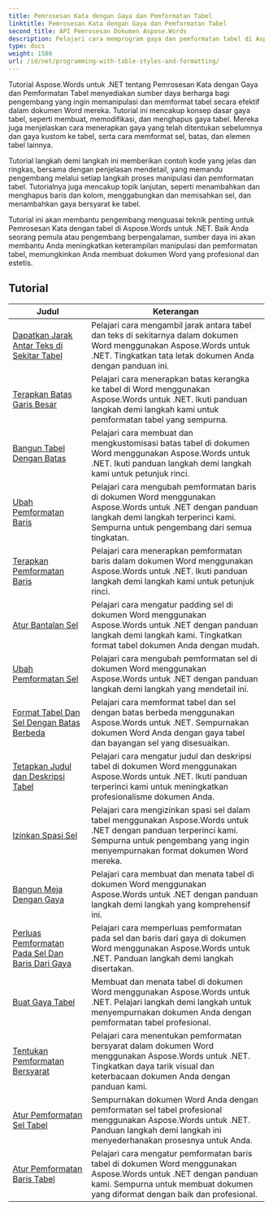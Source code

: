 ```yaml
---
title: Pemrosesan Kata dengan Gaya dan Pemformatan Tabel
linktitle: Pemrosesan Kata dengan Gaya dan Pemformatan Tabel
second_title: API Pemrosesan Dokumen Aspose.Words
description: Pelajari cara memprogram gaya dan pemformatan tabel di Aspose.Words untuk .NET. Pelajari cara menerapkan gaya yang telah ditentukan sebelumnya, menyesuaikan pemformatan sel, batas, dan lainnya dengan tutorial langkah demi langkah dan kode contoh di C#.
type: docs
weight: 1580
url: /id/net/programming-with-table-styles-and-formatting/
---
```

Tutorial Aspose.Words untuk .NET tentang Pemrosesan Kata dengan Gaya dan Pemformatan Tabel menyediakan sumber daya berharga bagi pengembang yang ingin memanipulasi dan memformat tabel secara efektif dalam dokumen Word mereka. Tutorial ini mencakup konsep dasar gaya tabel, seperti membuat, memodifikasi, dan menghapus gaya tabel. Mereka juga menjelaskan cara menerapkan gaya yang telah ditentukan sebelumnya dan gaya kustom ke tabel, serta cara memformat sel, batas, dan elemen tabel lainnya.

Tutorial langkah demi langkah ini memberikan contoh kode yang jelas dan ringkas, bersama dengan penjelasan mendetail, yang memandu pengembang melalui setiap langkah proses manipulasi dan pemformatan tabel. Tutorialnya juga mencakup topik lanjutan, seperti menambahkan dan menghapus baris dan kolom, menggabungkan dan memisahkan sel, dan menambahkan gaya bersyarat ke tabel.

Tutorial ini akan membantu pengembang menguasai teknik penting untuk Pemrosesan Kata dengan tabel di Aspose.Words untuk .NET. Baik Anda seorang pemula atau pengembang berpengalaman, sumber daya ini akan membantu Anda meningkatkan keterampilan manipulasi dan pemformatan tabel, memungkinkan Anda membuat dokumen Word yang profesional dan estetis.

 ## Tutorial
| Judul | Keterangan |
| --- | --- |
| [Dapatkan Jarak Antar Teks di Sekitar Tabel](./get-distance-between-table-surrounding-text/) | Pelajari cara mengambil jarak antara tabel dan teks di sekitarnya dalam dokumen Word menggunakan Aspose.Words untuk .NET. Tingkatkan tata letak dokumen Anda dengan panduan ini. |
| [Terapkan Batas Garis Besar](./apply-outline-border/) | Pelajari cara menerapkan batas kerangka ke tabel di Word menggunakan Aspose.Words untuk .NET. Ikuti panduan langkah demi langkah kami untuk pemformatan tabel yang sempurna. |
| [Bangun Tabel Dengan Batas](./build-table-with-borders/) | Pelajari cara membuat dan mengkustomisasi batas tabel di dokumen Word menggunakan Aspose.Words untuk .NET. Ikuti panduan langkah demi langkah kami untuk petunjuk rinci. |
| [Ubah Pemformatan Baris](./modify-row-formatting/) | Pelajari cara mengubah pemformatan baris di dokumen Word menggunakan Aspose.Words untuk .NET dengan panduan langkah demi langkah terperinci kami. Sempurna untuk pengembang dari semua tingkatan. |
| [Terapkan Pemformatan Baris](./apply-row-formatting/) | Pelajari cara menerapkan pemformatan baris dalam dokumen Word menggunakan Aspose.Words untuk .NET. Ikuti panduan langkah demi langkah kami untuk petunjuk rinci. |
| [Atur Bantalan Sel](./set-cell-padding/) | Pelajari cara mengatur padding sel di dokumen Word menggunakan Aspose.Words untuk .NET dengan panduan langkah demi langkah kami. Tingkatkan format tabel dokumen Anda dengan mudah. |
| [Ubah Pemformatan Sel](./modify-cell-formatting/) | Pelajari cara mengubah pemformatan sel di dokumen Word menggunakan Aspose.Words untuk .NET dengan panduan langkah demi langkah yang mendetail ini. |
| [Format Tabel Dan Sel Dengan Batas Berbeda](./format-table-and-cell-with-different-borders/) | Pelajari cara memformat tabel dan sel dengan batas berbeda menggunakan Aspose.Words untuk .NET. Sempurnakan dokumen Word Anda dengan gaya tabel dan bayangan sel yang disesuaikan. |
| [Tetapkan Judul dan Deskripsi Tabel](./set-table-title-and-description/) | Pelajari cara mengatur judul dan deskripsi tabel di dokumen Word menggunakan Aspose.Words untuk .NET. Ikuti panduan terperinci kami untuk meningkatkan profesionalisme dokumen Anda. |
| [Izinkan Spasi Sel](./allow-cell-spacing/) | Pelajari cara mengizinkan spasi sel dalam tabel menggunakan Aspose.Words untuk .NET dengan panduan terperinci kami. Sempurna untuk pengembang yang ingin menyempurnakan format dokumen Word mereka. |
| [Bangun Meja Dengan Gaya](./build-table-with-style/) | Pelajari cara membuat dan menata tabel di dokumen Word menggunakan Aspose.Words untuk .NET dengan panduan langkah demi langkah yang komprehensif ini. |
| [Perluas Pemformatan Pada Sel Dan Baris Dari Gaya](./expand-formatting-on-cells-and-row-from-style/) | Pelajari cara memperluas pemformatan pada sel dan baris dari gaya di dokumen Word menggunakan Aspose.Words untuk .NET. Panduan langkah demi langkah disertakan. |
| [Buat Gaya Tabel](./create-table-style/) | Membuat dan menata tabel di dokumen Word menggunakan Aspose.Words untuk .NET. Pelajari langkah demi langkah untuk menyempurnakan dokumen Anda dengan pemformatan tabel profesional. |
| [Tentukan Pemformatan Bersyarat](./define-conditional-formatting/) | Pelajari cara menentukan pemformatan bersyarat dalam dokumen Word menggunakan Aspose.Words untuk .NET. Tingkatkan daya tarik visual dan keterbacaan dokumen Anda dengan panduan kami. |
| [Atur Pemformatan Sel Tabel](./set-table-cell-formatting/) | Sempurnakan dokumen Word Anda dengan pemformatan sel tabel profesional menggunakan Aspose.Words untuk .NET. Panduan langkah demi langkah ini menyederhanakan prosesnya untuk Anda. |
| [Atur Pemformatan Baris Tabel](./set-table-row-formatting/) | Pelajari cara mengatur pemformatan baris tabel di dokumen Word menggunakan Aspose.Words untuk .NET dengan panduan kami. Sempurna untuk membuat dokumen yang diformat dengan baik dan profesional. |